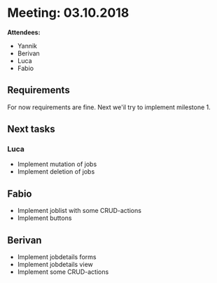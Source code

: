 # Meeting: 03.10.2018

**Attendees:**

* Yannik
* Berivan
* Luca
* Fabio

## Requirements
For now requirements are fine. Next we'il try to implement milestone 1.

## Next tasks

### Luca

* Implement mutation of jobs
* Implement deletion of jobs

## Fabio

* Implement joblist with some CRUD-actions
* Implement buttons

## Berivan

* Implement jobdetails forms
* Implement jobdetails view
* Implement some CRUD-actions